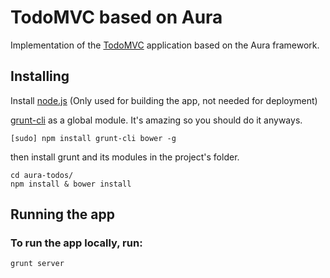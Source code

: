# TodoMVC based on Aura

Implementation of the [TodoMVC](http://todomvc.com) application based on the
Aura framework.

## Installing

Install [node.js](http://nodejs.org) (Only used for building the app, not needed
for deployment)

[grunt-cli](https://github.com/gruntjs/grunt-cli) as a global module.
It's amazing so you should do it anyways.

    [sudo] npm install grunt-cli bower -g

then install grunt and its modules in the project's folder.

    cd aura-todos/
    npm install & bower install

## Running the app

### To run the app locally, run:

    grunt server
